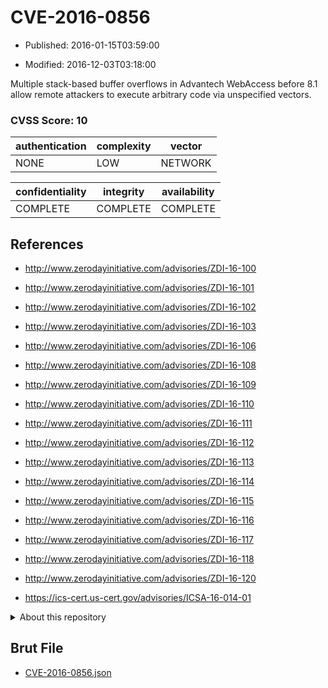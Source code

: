 # CVE-2016-0856

- Published: 2016-01-15T03:59:00

- Modified: 2016-12-03T03:18:00

Multiple stack-based buffer overflows in Advantech WebAccess before 8.1 allow remote attackers to execute arbitrary code via unspecified vectors.

### CVSS Score: **10**

| authentication | complexity | vector |
| --- | --- | --- |
| NONE | LOW | NETWORK |

| confidentiality | integrity | availability |
| --- | --- | --- |
| COMPLETE | COMPLETE | COMPLETE |

## References

* http://www.zerodayinitiative.com/advisories/ZDI-16-100

* http://www.zerodayinitiative.com/advisories/ZDI-16-101

* http://www.zerodayinitiative.com/advisories/ZDI-16-102

* http://www.zerodayinitiative.com/advisories/ZDI-16-103

* http://www.zerodayinitiative.com/advisories/ZDI-16-106

* http://www.zerodayinitiative.com/advisories/ZDI-16-108

* http://www.zerodayinitiative.com/advisories/ZDI-16-109

* http://www.zerodayinitiative.com/advisories/ZDI-16-110

* http://www.zerodayinitiative.com/advisories/ZDI-16-111

* http://www.zerodayinitiative.com/advisories/ZDI-16-112

* http://www.zerodayinitiative.com/advisories/ZDI-16-113

* http://www.zerodayinitiative.com/advisories/ZDI-16-114

* http://www.zerodayinitiative.com/advisories/ZDI-16-115

* http://www.zerodayinitiative.com/advisories/ZDI-16-116

* http://www.zerodayinitiative.com/advisories/ZDI-16-117

* http://www.zerodayinitiative.com/advisories/ZDI-16-118

* http://www.zerodayinitiative.com/advisories/ZDI-16-120

* https://ics-cert.us-cert.gov/advisories/ICSA-16-014-01

<details>
<summary>About this repository</summary> 

  This repository is part of the project [Live Hack CVE](https://github.com/Live-Hack-CVE). Main website can be found [www.live-hack.org](https://www.live-hack.org) 
  
  Made by [Sn0wAlice](https://github.com/Sn0wAlice) for the people that care about security and need to have a feed of the latest CVEs. Hope you enjoy it, don't forget to star the repo and follow me on [Twitter](https://twitter.com/Sn0wAlice) and [Github](https://github.com/Sn0wAlice). And that is my [personnal website](https://www.alice-snow.me/)

  - [Home Page](https://github.com/Live-Hack-CVE)
  - [Framework](https://github.com/Live-Hack-CVE/cve-framework)
  - [CVE database](https://github.com/Live-Hack-CVE/full_database)
  - [Changelog](https://github.com/Live-Hack-CVE/Changelog)
</details>

## Brut File

* [CVE-2016-0856.json](https://raw.githubusercontent.com/Live-Hack-CVE/full_database/main/cves/2016/CVE-2016-0856.json)

